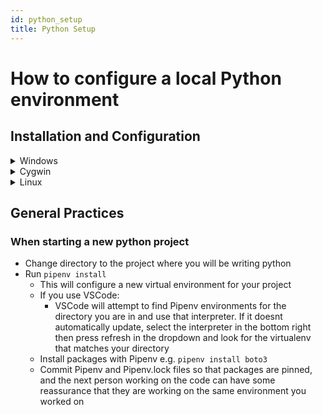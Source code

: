 ```yaml
---
id: python_setup
title: Python Setup
---
```

# How to configure a local Python environment

## Installation and Configuration
<details>
    <summary>Windows</summary>

### Install Pyenv-win
Pyenv is a tool for managing Python environments, this is useful for the occasionw here you either don't want to mess with your system python and/or you have projects that use differing Python versions.
* Download [Pyenv-win](https://github.com/pyenv-win/pyenv-win)
* Install via PowerShell following the guide in Github
### Configure your Pyenv environment
* We typically use the latest Python version here so find the latest version then install with `pyenv install 3.10.0`
* Set the latest Python to be your global version rather than the system python `pyenv global 3.10.0`
    * This will make the selected version of Python the default version when calling `python`
### Install Pipenv
[Pipenv](https://pipenv.pypa.io/en/latest/) is the python recommended tool for managing python environments and creates virtual environments, which allow you to isolate a python environment to the project you are working on.
* Install with `pip install pipenv`

</details>

<details>
    <summary>Cygwin</summary>
</details>

<details>
    <summary>Linux</summary>
</details>

## General Practices
### When starting a new python project
* Change directory to the project where you will be writing python
* Run `pipenv install`
    * This will configure a new virtual environment for your project
    * If you use VSCode:
        * VSCode will attempt to find Pipenv environments for the directory you are in and use that interpreter. If it doesnt automatically update, select the interpreter in the bottom right then press refresh in the dropdown and look for the virtualenv that matches your directory
    * Install packages with Pipenv e.g. `pipenv install boto3`
    * Commit Pipenv and Pipenv.lock files so that packages are pinned, and the next person working on the code can have some reassurance that they are working on the same environment you worked on
